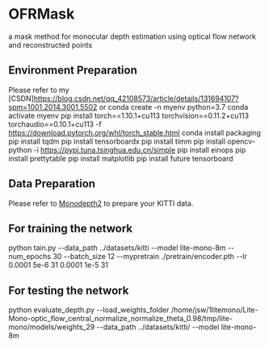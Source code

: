# OFRMask
a mask method for monocular depth estimation using optical flow network and reconstructed points

## Environment Preparation
Please refer to my [CSDN]https://blog.csdn.net/qq_42108573/article/details/131694107?spm=1001.2014.3001.5502
or 
conda create -n myenv python=3.7
conda activate myenv
pip install torch==1.10.1+cu113 torchvision==0.11.2+cu113 torchaudio==0.10.1+cu113 -f https://download.pytorch.org/whl/torch_stable.html
conda install packaging
pip install tqdm
pip install tensorboardx
pip install timm
pip install opencv-python -i https://pypi.tuna.tsinghua.edu.cn/simple 
pip install einops
pip install prettytable
pip install matplotlib
pip install future tensorboard
## Data Preparation

Please refer to [Monodepth2](https://github.com/nianticlabs/monodepth2) to prepare your KITTI data.

## For training the network







python tain.py --data_path
../datasets/kitti
--model
lite-mono-8m
--num_epochs
30
--batch_size
12
--mypretrain
./pretrain/encoder.pth
--lr
0.0001
5e-6
31
0.0001
1e-5
31
















## For testing the network









python evaluate_depth.py --load_weights_folder
/home/jsw/1litemono/Lite-Mono-optic_flow_central_normalize_normalize_theta_0.98/tmp/lite-mono/models/weights_29
--data_path
../datasets/kitti/
--model
lite-mono-8m
